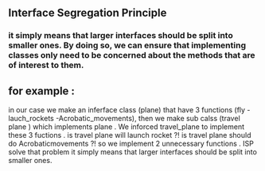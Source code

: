 ## Interface Segregation Principle
### it simply means that larger interfaces should be split into smaller ones. By doing so, we can ensure that implementing classes only need to be concerned about the methods that are of interest to them.

## for example :
in our case we make an inferface class (plane)  that have 3 functions (fly - lauch_rockets -Acrobatic_movements),
then we make sub calss (travel plane )  which implements plane .
We inforced travel_plane to implement these 3 fuctions .
is travel plane will launch rocket ?!
is travel plane should do Acrobaticmovements ?!
so we implement 2 unnecessary functions .
ISP solve that problem it simply means that larger interfaces should be split into smaller ones.
